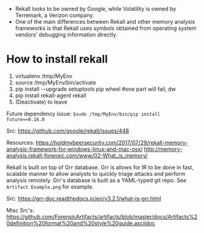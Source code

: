 * Rekall looks to be owned by Google, while Volatility is owned by Terremark, a Verizon company.
* One of the main differences between Rekall and other memory analysis frameworks is that Rekall uses symbols obtained from operating system vendors’ debugging information directly. 

# How to install rekall

1. virtualenv  /tmp/MyEnv
2. source /tmp/MyEnv/bin/activate
3. pip install --upgrade setuptools pip wheel #one part will fail, dw
4. pip install rekall-agent rekall
5. (Deactivate) to leave

Future dependency issue: `$sudo /tmp/MyEnv/bin/pip install future==0.16.0`

Src: <https://github.com/google/rekall/issues/448>

Resources:
<https://holdmybeersecurity.com/2017/07/29/rekall-memory-analysis-framework-for-windows-linux-and-mac-osx/>
<http://memory-analysis.rekall-forensic.com/www/02-What_is_memory/>

Rekall is built on top of Grr database. Grr is allows for IR to be done in fast, scalable manner to allow analysts to quickly triage attacks and perform analysis remotely. Grr's database is built as a YAML-typed git repo. See `Artifact Example.png` for example.

Src: <https://grr-doc.readthedocs.io/en/v3.2.1/what-is-grr.html>

Misc Src's: <https://github.com/ForensicArtifacts/artifacts/blob/master/docs/Artifacts%20definition%20format%20and%20style%20guide.asciidoc>
